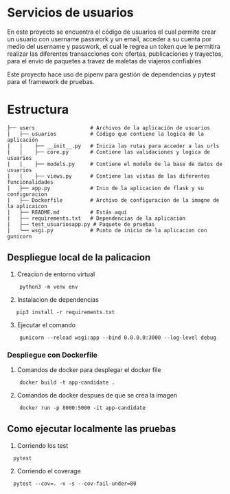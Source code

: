 # Servicios de usuarios 

En este proyecto se encuentra el código de usuarios el cual permite crear un usuario con username
passwork y un email, acceder a su cuenta por medio del username y passwork, el cual le regrea un token 
que le permitira realizar las diferentes transacciones con: ofertas, publicaciones y trayectos, para el 
envio de paquetes a travez de maletas de viajeros confiables 

Este proyecto hace uso de pipenv para gestión de dependencias y pytest para el framework de pruebas.

# Estructura

````
├── users                  # Archivos de la aplicación de usuarios 
|   ├── usuarios           # Código que contiene la logica de la aplicación
|   |    ├── __init__.py   # Inicia las rutas para acceder a las urls
|   |    ├── core.py       # Contiene las validaciones y logica de usuarios
|   |    ├── models.py     # Contiene el modelo de la base de datos de usuarios
|   |    ├── views.py      # Contiene las vistas de las diferentes funcionalidades 
|   ├── app.py             # Inio de la aplicacion de flask y su configuracion
|   ├── Dockerfile         # Archivo de configuracion de la imagne de la aplicaicon
|   ├── README.md          # Estás aquí
|   ├── requirements.txt   # Dependencias de la aplicación
|   ├── test_usuariosapp.py # Paquete de pruebas
|   └── wsgi.py            # Punto de inicio de la aplicacion con gunicorn 
````

## Despliegue local de la palicacion

1. Creacion de entorno virtual
```shell
    python3 -m venv env
```
2. Instalacion de dependencias 
```shell
   pip3 install -r requirements.txt 
```
3. Ejecutar el comando
```shell
    gunicorn --reload wsgi:app --bind 0.0.0.0:3000 --log-level debug
```
### Despliegue con Dockerfile

1. Comandos de docker para desplegar el docker file
```shell
    docker build -t app-candidate .
```
2. Comandos de docker despues de que se crea la imagen
```shell
    docker run -p 8000:5000 -it app-candidate
```

## Como ejecutar localmente las pruebas

1. Corriendo los test
```shell
  pytest
```
2. Corriendo el coverage 
```shell
  pytest --cov=. -v -s --cov-fail-under=80
```
